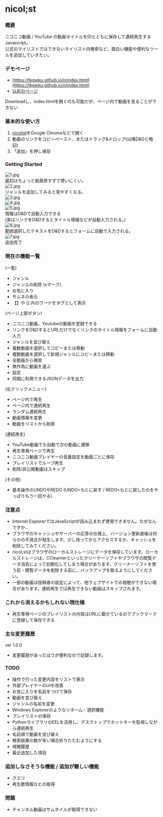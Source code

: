 # nicol;st

### 概要
ニコニコ動画 / YouTube の動画タイトルをIDとともに保存して連続再生するJavascript。  
公式のマイリストではできないマイリスト内検索など、面白い機能や便利なツールを追加していきたい。

### デモページ
* [https://tkgwku.github.io/n/index.html](https://tkgwku.github.io/n/index.html)   
* [以前のページ](http://jar.oiran.org/app/nicolist/)   

Downloadし、index.htmlを開くのも可能だが、ページ内で動画を見ることができない

### 基本的な使い方
1. [nicolist](https://tkgwku.github.io/n/index.html)をGoogle Chromeなどで開く
2. 動画のリンクをコピーペースト、またはドラッグ&ドロップ(以降D&Dと略記)
3. 「追加」を押し保存

### Getting Started
![1.jpg](img/1.png)  
最初はちょっと殺風景すぎて使いにくい。  
![2.jpg](img/2.png)  
ジャンルを追加してみると見やすくなる。  
![3.jpg](img/3.png)  
![4.jpg](img/4.png)  
![5.jpg](img/5.png)   
情報はD&Dで自動入力できる   
(実はリンクをD&Dするとタイトル情報などが自動入力される。)   
![6.jpg](img/6.png)  
範囲選択したテキストをD&Dするとフォームに自動で入力される。   
![7.jpg](img/7.png)  
追加完了  

### 現在の機能一覧
(一覧)
* ジャンル
* ジャンルの削除 (xマーク)
* お気に入り
* サムネの表示
* 【】や [] 内のワードをタグとして表示

(ページ上部ボタン)
* ニコニコ動画、Youtubeの動画を登録できる
* リンクをD&DするとURLだけでなくリンクのタイトル情報をフォームに自動入力
* ジャンルを並び替え
* 複数動画を選択してコピーまたは移動
* 複数動画を選択して新規ジャンルにコピーまたは移動
* 全動画から検索
* 無作為に動画を選ぶ
* 設定
* 同期に利用できるJSONデータを出力

(右クリックメニュー)
* ページ内で再生 
* ページ内で連続再生
* ランダム連続再生
* 動画情報を変更
* 動画をリストから削除

(連続再生)
* YouTube動画でも自動で次の動画に遷移
* 再生専用ページで再生
* ニコニコ動画プレイヤーの音量設定を動画ごとに保存
* プレイリストでループ再生
* 削除/非公開動画はスキップ

(その他)
* 基本操作のUNDOやREDO (UNDO=もとに戻す / REDO=もとに戻したのをやっぱりもう一回やる)

### 注意点
* Internet ExplorerではJavaScriptが読み込まれず使用できません。なぜなんですか...
* ブラウザのキャッシュやサーバーの応答の仕様上、バージョン更新直後は何らかの不具合が発生します。少し待ってからアクセスするか、キャッシュを削除してみてください。
* nicol;stはブラウザのローカルストレージにデータを保存しています。ローカルストレージは、CClearnerといったクリーナーソフトやブラウザの閲覧データ消去によって初期化してしまう場合があります。クリーナーソフトを使う前・閲覧データを削除する前に、バックアップを取るようにしてください。
* 一部の動画は投稿者の設定によって、他ウェブサイトでの視聴ができない場合があります。連続再生では再生できない動画はスキップされます。

### これから消えるかもしれない現仕様
* 再生専用ページのプレイリストの内容はURLに載せているのでブックマークに登録して保存できる

### 主な変更履歴
ver 1.0.0
* 変更履歴があったほうが便利なので記録します。

### TODO
* 操作で行った変更内容をリストで表示
* 外部プレイヤーのUIを改善
* お気に入りを名前をつけて保存
* 動画を並び替え
* ジャンルの名前を変更
* Windows Explorerのようなリネーム・選択機能
* プレイリストの保存
* PythonライブラリのEELを活用し、デスクトップでホットキーを監視しながら連続再生
* 名前順で動画を並び替え
* 検索結果の数が多い場合折りたたむようにする
* 視聴履歴
* 最近追加した項目

### 追加しなさそうな機能 / 追加が難しい機能 
* クエリ
* 再生数情報などの取得

### 問題
* チャンネル動画はサムネイルが取得できない
